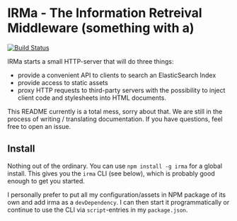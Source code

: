 # IRMa - The Information Retreival Middleware (something with a)

[![Build Status](https://api.travis-ci.org/ldegen/irma.svg?branch=master "current build status in travis")](https://travis-ci.org/ldegen/irma)

IRMa starts a small HTTP-server that will do three things:

- provide a convenient API to clients to search an ElasticSearch Index 
- provide access to static assets
- proxy HTTP requests to third-party servers with the possibility to
  inject client code and stylesheets into HTML documents.

This README currently is a total mess, sorry about that.
We are still in the process of writing / translating documentation.
If you have questions, feel free to open an issue.


## Install

Nothing out of the ordinary. You can use `npm install -g irma` for a global install.
This gives you the `irma` CLI (see below), which is probably good enough to get you started.

I personally prefer to put all my configuration/assets in NPM package of its own and
add irma as a `devDependency`. I can then start it programmatically or continue to use
the CLI via `script`-entries in my `package.json`.




